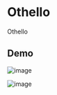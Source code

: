 # Othello
Othello  

## Demo  

![image](https://user-images.githubusercontent.com/122606885/212468034-3ed3e541-27e0-4ad4-9e76-464ff3d05e97.png)  

![image](https://user-images.githubusercontent.com/122606885/212468267-43884236-dbc8-408c-87c3-6955926e6bbc.png)  

